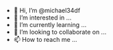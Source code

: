- 👋 Hi, I’m @michael34df
- 👀 I’m interested in ...
- 🌱 I’m currently learning ...
- 💞️ I’m looking to collaborate on ...
- 📫 How to reach me ...

<!---
michael34df/michael34df is a ✨ special ✨ repository because its `README.md` (this file) appears on your GitHub profile.
You can click the Preview link to take a look at your changes.
--->

